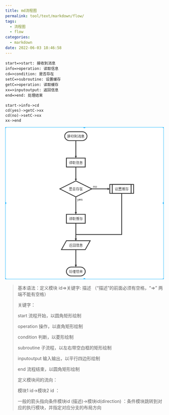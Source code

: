 ```yaml
---
title: md流程图
permalink: tool/text/markdown/flow/
tags:
  - 流程图
  - flow
categories:
  - markdown
date: 2022-06-03 18:46:58
---
```


```flow
start=>start: 接收到消息
info=>operation: 读取信息
cd=>condition: 是否存在
setC=>subroutine: 设置缓存
getC=>operation: 读取缓存
xx=>inputoutput: 返回信息
end=>end: 处理结束

start->info->cd
cd(yes)->getC->xx
cd(no)->setC->xx
xx->end
```

<!--more-->

![md_flow](/pics/md_flow.png)


>基本语法：定义模块 id=>关键字: 描述 （“描述”的前面必须有空格，“=>” 两端不能有空格）
>
>关键字：
>
>start 流程开始，以圆角矩形绘制
>
>operation 操作，以直角矩形绘制
>
>condition 判断，以菱形绘制
>
>subroutine 子流程，以左右带空白框的矩形绘制
>
>inputoutput 输入输出，以平行四边形绘制
>
>end 流程结束，以圆角矩形绘制
>
>定义模块间的流向：
>
>模块1 id->模块2 id ：
>
>一般的箭头指向条件模块id (描述)->模块id(direction) ：条件模块跳转到对应的执行模块，并指定对应分支的布局方向

